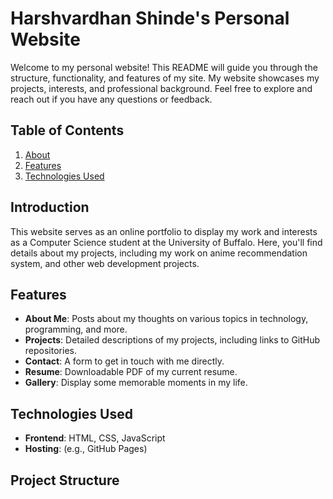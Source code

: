 # Harshvardhan Shinde's Personal Website

Welcome to my personal website! This README will guide you through the structure, functionality, and features of my site. My website showcases my projects, interests, and professional background. Feel free to explore and reach out if you have any questions or feedback.

## Table of Contents

1. [About](#about)
2. [Features](#features)
3. [Technologies Used](#technologies-used)


## Introduction

This website serves as an online portfolio to display my work and interests as a Computer Science student at the University of Buffalo. Here, you'll find details about my projects, including my work on anime recommendation system, and other web development projects.

## Features
- **About Me**: Posts about my thoughts on various topics in technology, programming, and more.
- **Projects**: Detailed descriptions of my projects, including links to GitHub repositories.
- **Contact**: A form to get in touch with me directly.
- **Resume**: Downloadable PDF of my current resume.
- **Gallery**: Display some memorable moments in my life.


## Technologies Used

- **Frontend**: HTML, CSS, JavaScript
- **Hosting**: (e.g., GitHub Pages)

## Project Structure
